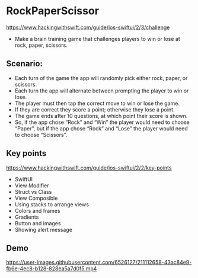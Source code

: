 # RockPaperScissor

https://www.hackingwithswift.com/guide/ios-swiftui/2/3/challenge

- Make a brain training game that challenges players to win or lose at rock, paper, scissors.

## Scenario:

- Each turn of the game the app will randomly pick either rock, paper, or scissors.
- Each turn the app will alternate between prompting the player to win or lose.
- The player must then tap the correct move to win or lose the game.
- If they are correct they score a point; otherwise they lose a point.
- The game ends after 10 questions, at which point their score is shown.
- So, if the app chose “Rock” and “Win” the player would need to choose “Paper”, but if the app chose “Rock” and “Lose” the player would need to choose “Scissors”.

## Key points

https://www.hackingwithswift.com/guide/ios-swiftui/2/2/key-points

- SwiftUI
- View Modifier
- Struct vs Class
- View Composible
- Using stacks to arrange views
- Colors and frames
- Gradients
- Button and images
- Showing alert message

## Demo

https://user-images.githubusercontent.com/6526127/211112658-43ac84e9-fb6e-4ec8-b128-828ea5a7d0f5.mp4
